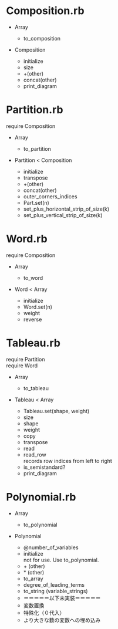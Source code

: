 # Composition.rb
* Array
	* to_composition

* Composition
	* initialize
	* size
	* +(other)
	* concat(other)
	* print_diagram

# Partition.rb
require Composition

* Array
	* to_partition

* Partition < Composition
	* initialize
	* transpose
	* +(other)
	* concat(other)
	* outer_corners_indices
	* Part.set(n)
	* set_plus_horizontal_strip_of_size(k)
	* set_plus_vertical_strip_of_size(k)

# Word.rb
require Composition

* Array
	* to_word

* Word < Array
	* initialize
	* Word.set(n)
	* weight
	* reverse

# Tableau.rb
require Partition  
require Word

* Array
	* to_tableau

* Tableau < Array
	* Tableau.set(shape, weight)
	* size
	* shape
	* weight
	* copy
	* transpose
	* read
	* read_row  
records row indices from left to right
	* is_semistandard?
	* print_diagram

# Polynomial.rb
* Array
	* to_polynomial

* Polynomial  
	* @number_of_variables
	* initialize  
	not for use. Use to_polynomial.
	* \+ (other)
	* \* (other)
	* to_array
	* degree_of_leading_terms
	* to_string (variable_strings)
	* ＝＝＝＝＝以下未実装＝＝＝＝＝
	* 変数置換
	* 特殊化（０代入）
	* より大きな数の変数への埋め込み
